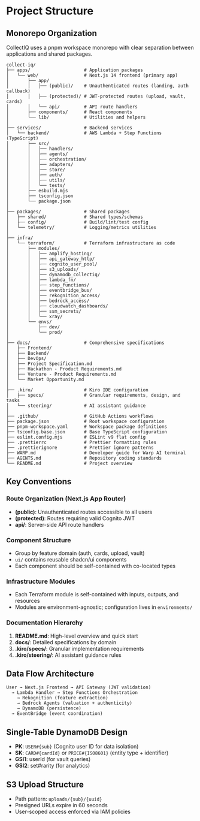 # Project Structure

## Monorepo Organization

CollectIQ uses a pnpm workspace monorepo with clear separation between applications and shared packages.

```
collect-iq/
├── apps/                    # Application packages
│   └── web/                 # Next.js 14 frontend (primary app)
│       ├── app/
│       │   ├── (public)/    # Unauthenticated routes (landing, auth callback)
│       │   ├── (protected)/ # JWT-protected routes (upload, vault, cards)
│       │   └── api/         # API route handlers
│       ├── components/      # React components
│       └── lib/             # Utilities and helpers
│
├── services/                # Backend services
│   └── backend/             # AWS Lambda + Step Functions (TypeScript)
│       ├── src/
│       │   ├── handlers/
│       │   ├── agents/
│       │   ├── orchestration/
│       │   ├── adapters/
│       │   ├── store/
│       │   ├── auth/
│       │   ├── utils/
│       │   └── tests/
│       ├── esbuild.mjs
│       ├── tsconfig.json
│       └── package.json
│
├── packages/                # Shared packages
│   ├── shared/              # Shared types/schemas
│   ├── config/              # Build/lint/test config
│   └── telemetry/           # Logging/metrics utilities
│
├── infra/
│   └── terraform/           # Terraform infrastructure as code
│       ├── modules/
│       │   ├── amplify_hosting/
│       │   ├── api_gateway_http/
│       │   ├── cognito_user_pool/
│       │   ├── s3_uploads/
│       │   ├── dynamodb_collectiq/
│       │   ├── lambda_fn/
│       │   ├── step_functions/
│       │   ├── eventbridge_bus/
│       │   ├── rekognition_access/
│       │   ├── bedrock_access/
│       │   ├── cloudwatch_dashboards/
│       │   ├── ssm_secrets/
│       │   └── xray/
│       └── envs/
│           ├── dev/
│           └── prod/
│
├── docs/                    # Comprehensive specifications
│   ├── Frontend/
│   ├── Backend/
│   ├── DevOps/
│   ├── Project Specification.md
│   ├── Hackathon - Product Requirements.md
│   ├── Venture - Product Requirements.md
│   └── Market Opportunity.md
│
├── .kiro/                   # Kiro IDE configuration
│   ├── specs/               # Granular requirements, design, and tasks
│   └── steering/            # AI assistant guidance
│
├── .github/                 # GitHub Actions workflows
├── package.json             # Root workspace configuration
├── pnpm-workspace.yaml      # Workspace package definitions
├── tsconfig.base.json       # Base TypeScript configuration
├── eslint.config.mjs        # ESLint v9 flat config
├── .prettierrc              # Prettier formatting rules
├── .prettierignore          # Prettier ignore patterns
├── WARP.md                  # Developer guide for Warp AI terminal
├── AGENTS.md                # Repository coding standards
└── README.md                # Project overview
```

## Key Conventions

### Route Organization (Next.js App Router)

- **(public)**: Unauthenticated routes accessible to all users
- **(protected)**: Routes requiring valid Cognito JWT
- **api/**: Server-side API route handlers

### Component Structure

- Group by feature domain (auth, cards, upload, vault)
- `ui/` contains reusable shadcn/ui components
- Each component should be self-contained with co-located types

### Infrastructure Modules

- Each Terraform module is self-contained with inputs, outputs, and resources
- Modules are environment-agnostic; configuration lives in `environments/`

### Documentation Hierarchy

1. **README.md**: High-level overview and quick start
2. **docs/**: Detailed specifications by domain
3. **.kiro/specs/**: Granular implementation requirements
4. **.kiro/steering/**: AI assistant guidance rules

## Data Flow Architecture

```
User → Next.js Frontend → API Gateway (JWT validation)
  → Lambda Handler → Step Functions Orchestration
    → Rekognition (feature extraction)
    → Bedrock Agents (valuation + authenticity)
    → DynamoDB (persistence)
  → EventBridge (event coordination)
```

## Single-Table DynamoDB Design

- **PK**: `USER#{sub}` (Cognito user ID for data isolation)
- **SK**: `CARD#{cardId}` or `PRICE#{ISO8601}` (entity type + identifier)
- **GSI1**: userId (for vault queries)
- **GSI2**: set#rarity (for analytics)

## S3 Upload Structure

- Path pattern: `uploads/{sub}/{uuid}`
- Presigned URLs expire in 60 seconds
- User-scoped access enforced via IAM policies
